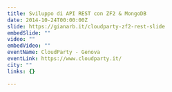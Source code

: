 ```yaml
---
title: Sviluppo di API REST con ZF2 & MongoDB
date: 2014-10-24T00:00:00Z
slide: https://gianarb.it/cloudparty-zf2-rest-slide
embedSlide: ""
video: ""
embedVideo: ""
eventName: CloudParty - Genova
eventLink: https://www.cloudparty.it/
city: ""
links: {}

---
```

